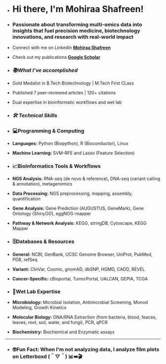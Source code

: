 * # Hi there, I'm Mohiraa Shafreen! 
* ### **Passionate about transforming multi-omics data into insights that fuel precision medicine, biotechnology innovations, and research with real-world impact**
* Connect with me on LinkedIn [**Mohiraa Shafreen**](https://www.linkedin.com/in/mohiraa-shafreen-95829921a)
* Check out my publications [**Google Scholar**](https://scholar.google.com/citations?hl=en&user=0mf9Qd0AAAAJ)
  
* ### *📚What I've accomplished*
* Gold Medalist in B.Tech Biotechnology | M.Tech First CLass
* Published 7 peer-reviewed articles | 120+ citations
* Dual expertise in bioinformatic workflows and wet lab

* ### *🛠 Technical Skills*

* ### **💻Programming & Computing**
* **Languages:** Python (Biopython), R (Bioconductor), Linux
* **Machine Learning:** SVM-RFE and Lasso (Feature Selection)
* ### **📈Bioinformatics Tools & Workflows**
* **NGS Analysis:** RNA-seq (de novo & reference), DNA-seq (variant calling & annotation), metagenomics
* **Data Processing:** NGS preprocessing, mapping, assembly, quantification
* **Gene Analysis:** Gene Prediction (AUGUSTUS, GeneMark), Gene Ontology (ShinyGO), eggNOG-mapper
* **Pathway & Network Analysis:** KEGG, stringDB, Cytoscape, KEGG Mapper
* ### **🗄️Databases & Resources**
* **General:** NCBI, GenBank, UCSC Genome Browser, UniProt, PubMed, PDB, refSeq
* **Variant:** ClinVar, Cosmic, gnomAD, dbSNP, HGMD, CADD, REVEL
* **Cancer-Specific:** cBioportal, TumorPortal, UALCAN, GEPIA, TCGA
* ### **🔬Wet Lab Expertise**
* **Microbiology:** Microbial Isolation, Antimicrobial Screening, Monod Modeling, Growth Kinetics
* **Molecular Biology:** DNA/RNA Extraction (from bacteria, blood, feaces, leaves, root, soil, water, and fungi), PCR, qPCR
* **Biochemistry:** Biochemical and Enzymatic assays
----
* ### **🤓Fun Fact:** When I'm not analyzing data, I analyze film plots on Letterboxd (＾▽＾)  📊➡️🎬
